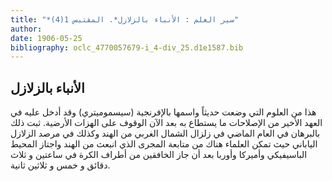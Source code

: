 ```yaml
---
title: "*سير العلم : الأنباء بالزلازل*. المقتبس 1(4)"
author: 
date: 1906-05-25
bibliography: oclc_4770057679-i_4-div_25.d1e1587.bib
---
```




##  الأنباء بالزلازل 


 هذا من العلوم التي وضعت حديثاً واسمها بالإفرنجية (سيسموميتري) وقد أدخل عليه في العهد الأخير من الإصلاحات ما يستطاع به بعد الآن الوقوف على الهزات الأرضية. ثبت ذلك بالبرهان في العام الماضي في زلزال الشمال الغربي من الهند وكذلك في مرصد الزلازل الياباني حيث تمكن العلماء هناك من متابعة المجرى الذي انبعث من الهند واجتاز المحيط الباسيفيكي وأميركا وأوربا بعد أن جاز الخافقين من أطراف الكرة في ساعتين   و  ثلاث  دقائق و  خمس  و  ثلاثين  ثانية.  
